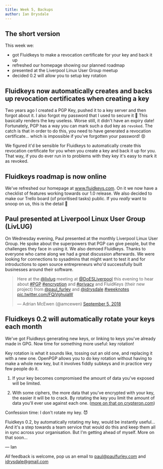 ```yaml
---
title: Week 5, Backups
author: Ian Drysdale
---
```


## The short version

This week we:

* got Fluidkeys to make a revocation certificate for your key and back it up
* refreshed our homepage showing our planned roadmap
* presented at the Liverpool Linux User Group meetup
* decided 0.2 will allow you to setup key rotation

## Fluidkeys now automatically creates and backs up revocation certificates when creating a key

Two years ago I created a PGP Key, pushed it to a key server and then forgot about it. I also forgot my password that I used to secure it 🤦‍ This basically renders the key useless. Worse still, it didn't have an expiry date! Fortunately, PGP has a way you can mark such a dud key as `revoked`. The catch is that in order to do this, you need to have generated a revocation certificate... which is impossible if you've forgotten your password! 😡

We figured it'd be sensible for Fluidkeys to automatically create this revocation certificate for you when you create a key and back it up for you. That way, if you do ever run in to problems with they key it's easy to mark it as revoked.

## Fluidkeys roadmap is now online

We've refreshed our homepage at www.fluidkeys.com. On it we now have a checklist of features working towards our 1.0 release. We also decided to make our Trello board (of prioritised tasks) public. If you _really_ want to snoop on us, this is the detail 🔎

## Paul presented at Liverpool Linux User Group (LivLUG)

On Wednesday evening, Paul presented at the monthly Liverpool Linux User Group. He spoke about the superpowers that PGP can give people, but the challenges they face in using it. We also demoed Fluidkeys. Thanks to everyone who came along we had a great discussion afterwards. We were looking for connections to sysadmins that might want to test it and for introductions to open source entrepreneurs who'd successfully built businesses around their software.

<blockquote class="twitter-tweet" data-lang="en"><p lang="en" dir="ltr">Here at the <a href="https://twitter.com/livlug?ref_src=twsrc%5Etfw">@livlug</a> meeting at <a href="https://twitter.com/DoESLiverpool?ref_src=twsrc%5Etfw">@DoESLiverpool</a> this evening to hear about <a href="https://twitter.com/hashtag/PGP?src=hash&amp;ref_src=twsrc%5Etfw">#PGP</a> <a href="https://twitter.com/hashtag/encryption?src=hash&amp;ref_src=twsrc%5Etfw">#encryption</a> and <a href="https://twitter.com/hashtag/privacy?src=hash&amp;ref_src=twsrc%5Etfw">#privacy</a> and FluidKeys (their new project) from <a href="https://twitter.com/paul_furley?ref_src=twsrc%5Etfw">@paul_furley</a> and <a href="https://twitter.com/idrysdale?ref_src=twsrc%5Etfw">@idrysdale</a> <a href="https://twitter.com/hashtag/weeknotes?src=hash&amp;ref_src=twsrc%5Etfw">#weeknotes</a> <a href="https://t.co/FQiVghujaW">pic.twitter.com/FQiVghujaW</a></p>&mdash; Adrian McEwen (@amcewen) <a href="https://twitter.com/amcewen/status/1037412682947874816?ref_src=twsrc%5Etfw">September 5, 2018</a></blockquote>
<script async src="https://platform.twitter.com/widgets.js" charset="utf-8"></script>

## Fluidkeys 0.2 will automatically rotate your keys each month

We've got Fluidkeys generating new keys, or linking to keys you've already made in GPG. Now time for something more useful: key rotation!

Key rotation is what it sounds like, tossing out an old one, and replacing it with a new one. OpenPGP allows you to do key rotation without having to make a whole new key, but it involves fiddly subkeys and in practice very few people do it.

1. If your key becomes compromised the amount of data you've exposed will be limited.

2. With some ciphers, the more data that you've encrypted with your key, the easier it will be to crack. By rotating the key you limit the amount of data you'll ever use against each one. ([more on that on crypteron.com](https://www.crypteron.com/blog/pci-dss-key-rotations-simplified/]))

Confession time: I don't rotate my key. 😈

Fluidkeys 0.2, by automatically rotating my key, would be instantly useful... And it's a step towards a team service that would do this and keep them all in sync across your organisation. But I'm getting ahead of myself. More on that soon...

— Ian

*All* feedback is welcome, pop us an email to [paul@paulfurley.com](mailto:paul@paulfurley.com) and [idrysdale@gmail.com](mailto:idrysdale@gmail.com)
